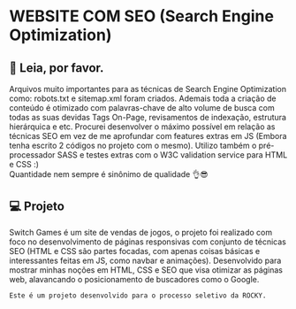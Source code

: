 <h1> WEBSITE COM SEO (Search Engine Optimization) </h1>

## 📝 Leia, por favor.
<p>
    Arquivos muito importantes para as técnicas de Search Engine Optimization como: robots.txt e sitemap.xml foram criados. Ademais toda a criação de conteúdo é otimizado com palavras-chave de alto volume de busca com todas as suas devidas Tags On-Page, revisamentos de indexação, estrutura hierárquica e etc. Procurei desenvolver o máximo possível em relação as técnicas SEO em vez de me aprofundar com features extras em JS (Embora tenha escrito 2 códigos no projeto com o mesmo). Utilizo também o pré-processador SASS e testes extras com o W3C validation service para HTML e CSS :)
    <br>
    Quantidade nem sempre é sinônimo de qualidade 👌😎
</p>

## 💻 Projeto   
<p>
    Switch Games é um site de vendas de jogos, o projeto foi realizado com foco no desenvolvimento de páginas responsivas com conjunto de técnicas SEO (HTML e CSS são partes focadas, com apenas coisas básicas e interessantes feitas em JS, como navbar e animações). Desenvolvido para mostrar minhas noções em HTML, CSS e SEO que visa otimizar as páginas web, alavancando o posicionamento de buscadores como o Google. 

    Este é um projeto desenvolvido para o processo seletivo da ROCKY.
</p>